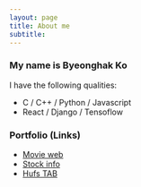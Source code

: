 ```yaml
---
layout: page
title: About me
subtitle: 
---
```


### My name is Byeonghak Ko  
I have the following qualities:
- C / C++ / Python / Javascript
- React / Django / Tensoflow  

### Portfolio (Links)

- [Movie web](https://github.com/bengHak/react_movie)
- [Stock info](https://store.whale.naver.com/detail/onfnhemhancngkbgdffipihfgdlodfck)
- [Hufs TAB](https://github.com/bengHak/tab_hufs )
